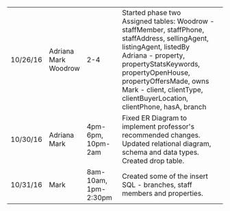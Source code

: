 <table>
<tr>
<td>10/26/16</td>
<td>Adriana<br />Mark<br />Woodrow</td>
<td>2-4</td>
<td>
  Started phase two<br>
  Assigned tables:
  Woodrow - staffMember, staffPhone, staffAddress, sellingAgent, listingAgent, listedBy<br>
  Adriana - property, propertyStatsKeywords, propertyOpenHouse, propertyOffersMade, owns<br>
  Mark - client, clientType, clientBuyerLocation, clientPhone, hasA, branch
</td>
</tr>
<tr>
<td>10/30/16</td>
<td>Adriana<br />Mark<br /></td>
<td>4pm-6pm, 10pm-2am</td>
<td>
  Fixed ER Diagram to implement professor's recommended changes.  Updated relational diagram, schema and data types.  Created drop table.
</td>
</tr>
<td>10/31/16</td>
<td>Mark<br /></td>
<td>8am-10am, 1pm-2:30pm</td>
<td>
  Created some of the insert SQL - branches, staff members and properties.
</td>
</tr>
</table>
